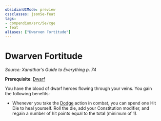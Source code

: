 ```yaml
---
obsidianUIMode: preview
cssclasses: json5e-feat
tags:
- compendium/src/5e/xge
- feat
aliases: ["Dwarven Fortitude"]
---
```

# Dwarven Fortitude
*Source: Xanathar's Guide to Everything p. 74*  

**Prerequisite**: [Dwarf](dwarf.md)

You have the blood of dwarf heroes flowing through your veins. You gain the following benefits:

- Whenever you take the [Dodge](_actions.md#Dodge) action in combat, you can spend one Hit Die to heal yourself. Roll the die, add your Constitution modifier, and regain a number of hit points equal to the total (minimum of 1).
